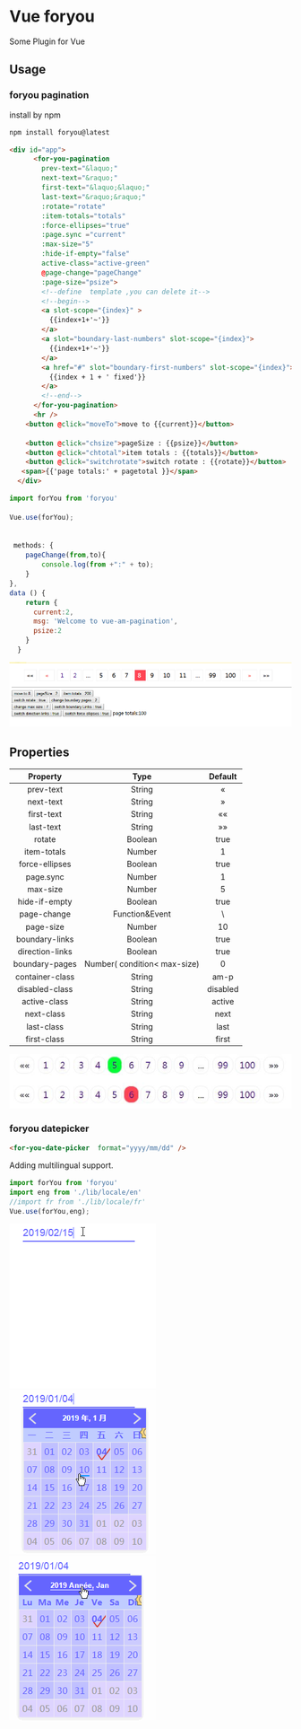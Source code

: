 
# Vue foryou

Some Plugin for Vue

## Usage

### foryou pagination  

install by npm

```md
npm install foryou@latest
```

```html
<div id="app">
      <for-you-pagination 
        prev-text="&laquo;"  
        next-text="&raquo;" 
        first-text="&laquo;&laquo;" 
        last-text="&raquo;&raquo;" 
        :rotate="rotate"
        :item-totals="totals" 
        :force-ellipses="true"  
        :page.sync ="current" 
        :max-size="5" 
        :hide-if-empty="false" 
        active-class="active-green" 
        @page-change="pageChange" 
        :page-size="psize">
        <!--define  template ,you can delete it-->
        <!--begin-->
        <a slot-scope="{index}" >
          {{index+1+'~'}}
        </a>
        <a slot="boundary-last-numbers" slot-scope="{index}">
          {{index+1+'~'}}
        </a>
        <a href="#" slot="boundary-first-numbers" slot-scope="{index}">
          {{index + 1 + ' fixed'}}
        </a>
        <!--end-->
      </for-you-pagination>
      <hr />
    <button @click="moveTo">move to {{current}}</button>
  
    <button @click="chsize">pageSize : {{psize}}</button>
    <button @click="chtotal">item totals : {{totals}}</button>
    <button @click="switchrotate">switch rotate : {{rotate}}</button>
   <span>{{'page totals:' + pagetotal }}</span>
  </div>  
```

```js
import forYou from 'foryou'

Vue.use(forYou);


 methods: {
    pageChange(from,to){
        console.log(from +":" + to);
    }
},
data () {
    return {
      current:2,
      msg: 'Welcome to vue-am-pagination',
      psize:2
    }
  }
```

![avatar](https://github.com/lucky51/vue-am-pagination/blob/master/images/am-pagination1.png?raw=true)

## Properties

| Property | Type | Default |
| :------:|:------:|:------:|
|prev-text|String| &laquo;|
|next-text|String| &raquo;|
|first-text|String|&laquo;&laquo;|
|last-text|String|&raquo;&raquo;|
|rotate |Boolean|true|
|item-totals|Number|1|
|force-ellipses|Boolean|true|
|page.sync|Number|1|
|max-size|Number|5|
|hide-if-empty|Boolean|true|
|page-change|Function&Event| \ |
|page-size|Number|10|
|boundary-links|Boolean|true|
|direction-links|Boolean|true|
|boundary-pages|Number( condition< max-size)|0|
|container-class|String|am-p|
|disabled-class|String|disabled|
|active-class|String|active|
|next-class|String|next|
|last-class|String|last|
|first-class|String|first|

![avatar](https://github.com/lucky51/vue-am-pagination/blob/master/images/am-pagination.jpg?raw=true)

### foryou datepicker

```html
<for-you-date-picker  format="yyyy/mm/dd" />
```

Adding multilingual support.

```js
import forYou from 'foryou'
import eng from './lib/locale/en'
//import fr from './lib/locale/fr'
Vue.use(forYou,eng);
```

![avatar](https://github.com/lucky51/foryou/blob/master/images/picker.gif?raw=true)
![avatar](https://github.com/lucky51/foryou/blob/master/images/picker1.gif?raw=true)
![avatar](https://github.com/lucky51/foryou/blob/master/images/picker2.gif?raw=true)